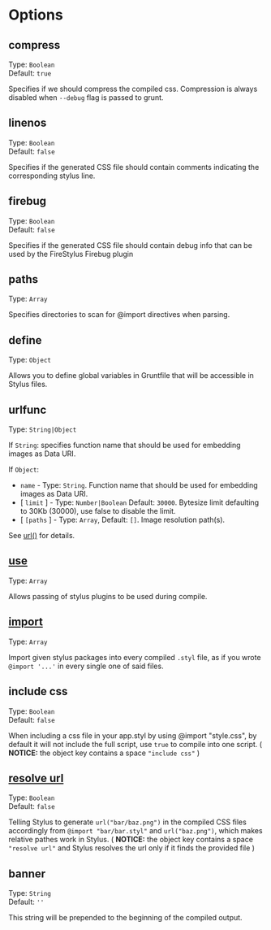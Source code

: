 # Options

## compress
Type: `Boolean`  
Default: `true`

Specifies if we should compress the compiled css. Compression is always disabled when `--debug` flag is passed to grunt.

## linenos
Type: `Boolean`  
Default: `false`

Specifies if the generated CSS file should contain comments indicating the corresponding stylus line.

## firebug
Type: `Boolean`  
Default: `false`

Specifies if the generated CSS file should contain debug info that can be used by the FireStylus Firebug plugin

## paths
Type: `Array`

Specifies directories to scan for @import directives when parsing.

## define
Type: `Object`

Allows you to define global variables in Gruntfile that will be accessible in Stylus files.

## urlfunc
Type: `String|Object`

If `String`: specifies function name that should be used for embedding images as Data URI.

If `Object`:
* `name` - Type: `String`. Function name that should be used for embedding images as Data URI.
* [ `limit` ] - Type: `Number|Boolean` Default: `30000`. Bytesize limit defaulting to 30Kb (30000), use false to disable the limit.
* [ `[paths` ] - Type: `Array`, Default: `[]`. Image resolution path(s).

See [url()](http://learnboost.github.io/stylus/docs/functions.url.html) for details.


## [use](https://github.com/LearnBoost/stylus/blob/master/docs/js.md#usefn)
Type: `Array`

Allows passing of stylus plugins to be used during compile.

## [import](https://github.com/LearnBoost/stylus/blob/master/docs/js.md#importpath)
Type: `Array`

Import given stylus packages into every compiled `.styl` file, as if you wrote `@import '...'`
in every single one of said files.

## include css
Type: `Boolean`  
Default: `false`

When including a css file in your app.styl by using @import "style.css", by default it will not include the full script, use `true` to compile into one script.
( **NOTICE:** the object key contains a space `"include css"` )

## [resolve url](http://learnboost.github.io/stylus/docs/executable.html#resolving-relative-urls-inside-imports)
Type: `Boolean`  
Default: `false`

Telling Stylus to generate `url("bar/baz.png")` in the compiled CSS files accordingly from `@import "bar/bar.styl"` and `url("baz.png")`, which makes relative pathes work in Stylus.
( **NOTICE:** the object key contains a space `"resolve url"` and Stylus resolves the url only if it finds the provided file )

## banner
Type: `String`  
Default: `''`

This string will be prepended to the beginning of the compiled output.
